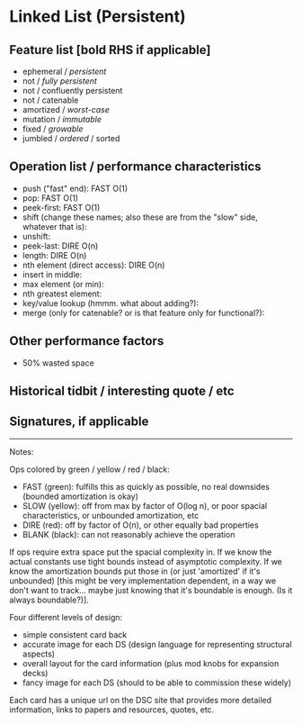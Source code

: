 Linked List (Persistent)
=================

## Feature list [bold RHS if applicable]
- ephemeral / *persistent*
- not / *fully persistent*
- not / confluently persistent
- not / catenable
- amortized / *worst-case*
- mutation / *immutable*
- fixed / *growable*
- jumbled / *ordered* / sorted


## Operation list / performance characteristics 
- push ("fast" end): FAST O(1)
- pop: FAST O(1)
- peek-first: FAST O(1)
- shift (change these names; also these are from the "slow" side, whatever that is): 
- unshift: 
- peek-last: DIRE O(n)
- length: DIRE O(n)
- nth element (direct access): DIRE O(n)
- insert in middle: 
- max element (or min): 
- nth greatest element: 
- key/value lookup (hmmm. what about adding?): 
- merge (only for catenable? or is that feature only for functional?): 

## Other performance factors
- 50% wasted space

## Historical tidbit / interesting quote / etc

## Signatures, if applicable



-------------

Notes:

Ops colored by green / yellow / red / black:
- FAST (green): fulfills this as quickly as possible, no real downsides (bounded amortization is okay)
- SLOW (yellow): off from max by factor of O(log n), or poor spacial characteristics, or unbounded amortization, etc
- DIRE (red): off by factor of O(n), or other equally bad properties
- BLANK (black): can not reasonably achieve the operation

If ops require extra space put the spacial complexity in. If we know the actual constants use tight bounds instead of asymptotic complexity. If we know the amortization bounds put those in (or just 'amortized' if it's unbounded) [this might be very implementation dependent, in a way we don't want to track... maybe just knowing that it's boundable is enough. (Is it always boundable?)]. 


Four different levels of design:
- simple consistent card back
- accurate image for each DS (design language for representing structural aspects)
- overall layout for the card information (plus mod knobs for expansion decks)
- fancy image for each DS (should to be able to commission these widely)

Each card has a unique url on the DSC site that provides more detailed information, links to papers and resources, quotes, etc.